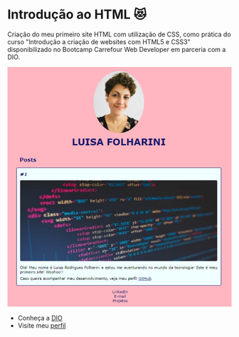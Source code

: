# Introdução ao HTML ​:heart_eyes_cat:
Criação do meu primeiro site HTML com utilização de CSS, como prática do curso "Introdução a criação de websites com HTML5 e CSS3" disponibilizado no Bootcamp Carrefour Web Developer em parceria com a DIO.

<img src="site-pessoal.png">

- Conheça a [DIO](https://www.dio.me/)
- Visite meu [perfil](https://www.linkedin.com/in/luisafolharini/)
